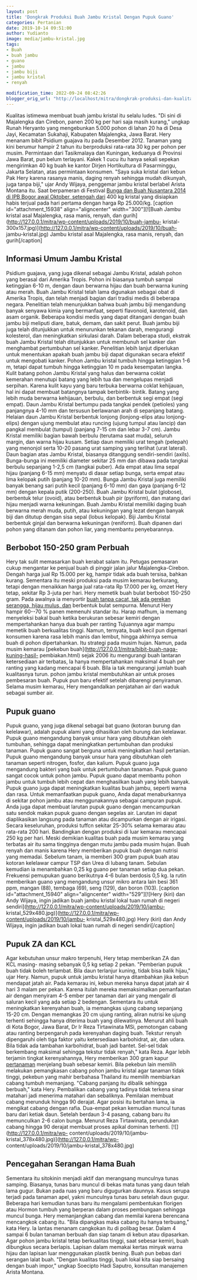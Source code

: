 ```yaml
---
layout: post
title: 'Dongkrak Produksi Buah Jambu Kristal Dengan Pupuk Guano'
categories: Pertanian
date: 2019-10-14 09:51:00
author: Yudianto
image: media/jambu-kristal.jpg
tags:
- Buah
- buah jambu
- guano
- jambu
- jambu biji
- jambu kristal
- renyah

modification_time: 2022-09-24 08:42:26
blogger_orig_url: "http://localhost/mitra/dongkrak-produksi-dan-kualitas-jambu.html"
---
```


Kualitas istimewa membuat buah jambu kristal itu selalu ludes. "Di sini di
Majalengka dan Cirebon, panen 200 kg per hari saja masih kurang," ungkap Runah
Heryanto yang mengebunkan 5.000 pohon di lahan 20 ha di Desa Jayi, Kecamatan
Sukahaji, Kabupaten Majalengka, Jawa Barat. Hery menanam bibit Psidium guajava
itu pada Desember 2012. Tanaman yang kini berumur hampir 2 tahun itu
berproduksi rata-rata 30 kg per pohon per musim. Permintaan dari Tasikmalaya
dan Kuningan, keduanya di Provinsi Jawa Barat, pun belum terlayani. Kakek 1
cucu itu hanya sekali sepekan mengirimkan 40 kg buah ke kantor Dirjen
Hortikultura di Pasarminggu, Jakarta Selatan, atas permintaan konsumen. "Saya
suka kristal dari kebun Pak Hery karena rasanya manis, daging renyah sehingga
mudah dikunyah, juga tanpa biji," ujar Andy Wijaya, penggemar jambu kristal
berlabel Arista Montana itu. Saat berpameran di Festival [Bunga dan Buah
Nusantara 2014 di IPB Bogor awal Oktober, setengah
dari](http://127.0.0.1/mitra/dekorasi-apik-dari-rangkaian-bunga-nan.html) 400
kg kristal yang disiapkan habis terjual pada hari pertama dengan harga Rp
25.000/kg. [caption id="attachment_15938" align="aligncenter"
width="300"][![Buah Jambu kristal asal Majalengka, rasa manis, renyah, dan
gurih](http://127.0.0.1/mitra/wp-content/uploads/2019/10/buah-jambu-
kristal-300x157.jpg)](http://127.0.0.1/mitra/wp-content/uploads/2019/10/buah-
jambu-kristal.jpg) Jambu kristal asal Majalengka, rasa manis, renyah, dan
gurih[/caption]  

## Informasi Umum Jambu Kristal

Psidium guajava, yang juga dikenal sebagai Jambu Kristal, adalah pohon yang
berasal dari Amerika Tropis. Pohon ini biasanya tumbuh sampai ketinggian 6-10
m, dengan daun berwarna hijau dan buah berwarna kuning atau merah. Buah Jambu
Kristal telah lama digunakan sebagai obat di Amerika Tropis, dan telah menjadi
bagian dari tradisi medis di beberapa negara. Penelitian telah menunjukkan
bahwa buah jambu biji mengandung banyak senyawa kimia yang bermanfaat, seperti
flavonoid, karotenoid, dan asam organik. Beberapa kondisi medis yang dapat
ditangani dengan buah jambu biji meliputi diare, batuk, demam, dan sakit
perut. Buah jambu biji juga telah ditunjukkan untuk menurunkan tekanan darah,
mengurangi kolesterol, dan meningkatkan sirkulasi darah. Dalam beberapa studi,
ekstrak buah Jambu Kristal telah ditunjukkan untuk membunuh sel kanker dan
menghambat pertumbuhan sel kanker. Penelitian lebih lanjut diperlukan untuk
menentukan apakah buah jambu biji dapat digunakan secara efektif untuk
mengobati kanker. Pohon Jambu kristal tumbuh hingga ketinggian 1-6 m, tetapi
dapat tumbuh hingga ketinggian 10 m pada kesempatan langka. Kulit batang pohon
Jambu Kristal yang halus dan berwarna coklat kemerahan menutupi batang yang
lebih tua dan mengelupas menjadi serpihan. Karena kulit kayu yang baru terbuka
berwarna coklat kehijauan, hal ini dapat membuat batangnya tampak berbintik-
bintik. Batang yang lebih muda berwarna kehijauan, berbulu, dan berbentuk segi
empat (segi empat). Daun Jambu Kristal bertumpu pada tangkai pendek (petioles)
yang panjangnya 4-10 mm dan tersusun berlawanan arah di sepanjang batang.
Helaian daun Jambu Kristal berbentuk lonjong (lonjong-elips atau lonjong-
elips) dengan ujung membulat atau runcing (ujung tumpul atau lancip) dan
pangkal membulat (tumpul) (panjang 7-15 cm dan lebar 3-7 cm). Jambu Kristal
memiliki bagian bawah berbulu (terutama saat muda), seluruh margin, dan warna
hijau kusam. Setiap daun memiliki urat tengah (pelepah) yang menonjol serta
10-20 pasang urat samping yang terlihat (urat lateral). Daun bagian atas Jambu
Kristal, biasanya ditanggung sendiri-sendiri (axils). Bunga-bunga ini memiliki
diameter sekitar 25 mm dan dibawa pada tangkai berbulu sepanjang 1-2,5 cm
(tangkai puber). Ada empat atau lima sepal hijau (panjang 6-15 mm) menyatu di
dasar setiap bunga, serta empat atau lima kelopak putih (panjang 10-20 mm).
Bunga Jambu Kristal juga memiliki banyak benang sari putih kecil (panjang 6-10
mm) dan gaya (panjang 6-12 mm) dengan kepala putik (200-250). Buah Jambu
Kristal bulat (globose), berbentuk telur (ovoid), atau berbentuk buah pir
(pyriform), dan matang dari hijau menjadi warna kekuningan. Buah Jambu Kristal
memiliki daging buah berwarna merah muda, putih, atau kekuningan yang lezat
dengan banyak biji dan ditutup dengan sisa sepal (lobus kelopak). Biji Jambu
Kristal berbentuk ginjal dan berwarna kekuningan (reniform). Buah dipanen dari
pohon yang ditanam dan pohon liar, yang membantu penyebarannya.

## Berbobot 150-250 gram Perbuah

Hery tak sulit memasarkan buah kerabat salam itu. Petugas pemasaran cukup
mengantar ke penjual buah di pinggir jalan jalur Majalengka-Cirebon. Dengah
harga jual Rp 15.000 per kg, hampir tidak ada buah tersisa, bahkan kurang.
Sementara itu meski produksi pada musim kemarau berkurang, tetapi dengan
menaikkan harga jual rata-rata Rp 17.000 per kg, omzet Hery tetap, sekitar Rp
3-juta per hari. Hery memetik buah bulat berbobot 150-250 gram. Pada awalnya
ia menyortir [buah tanpa cacat, tak ada gerekan serangga, hijau mulus,
dan](http://127.0.0.1/mitra/durian-otak-udang-galah-draveolens.html) berbentuk
bulat sempurna. Menurut Hery hampir 60--70 % panen memenuhi standar itu. Harap
mafhum, ia memang menyeleksi bakal buah ketika berukuran sebesar kemiri dengan
mempertahankan hanya dua buah per ranting Tujuannya agar mampu memetik buah
berkualitas tinggi. Namun, ternyata, buah kecil pun digemari konsumen karena
rasa lebih manis dan lembut, hingga akhirnya semua buah di pohon
dipertahankan. Itu strategi pada musim hujan. Namun, pada musim kemarau
[pekebun buah](http://127.0.0.1/mitra/bibit-buah-naga-kuning-hasil-
pembiakan.html) sejak 2006 itu mengurangi buah lantaran ketersediaan air
terbatas, la hanya mempertahankan maksimal 4 buah per ranting yang kadang
mencapai 6 buah. Bila ia tak mengurangi jumlah buah kualitasnya turun. pohon
jambu kristal membutuhkan air untuk proses pembesaran buah. Pupuk pun baru
efektif setelah dibarengi penyiraman. Selama musim kemarau, Hery mengandalkan
penjatahan air dari waduk sebagai sumber air.

## Pupuk guano

Pupuk guano, yang juga dikenal sebagai bat guano (kotoran burung dan
kelelawar), adalah pupuk alami yang dihasilkan oleh burung dan kelelawar.
Pupuk guano mengandung banyak unsur hara yang dibutuhkan oleh tumbuhan,
sehingga dapat meningkatkan pertumbuhan dan produksi tanaman. Pupuk guano
sangat berguna untuk meningkatkan hasil pertanian. Pupuk guano mengandung
banyak unsur hara yang dibutuhkan oleh tanaman seperti nitrogen, fosfor, dan
kalium. Pupuk guano juga mengandung bakteri yang baik untuk pertumbuhan
tanaman. Pupuk guano sangat cocok untuk pohon jambu. Pupuk guano dapat
membantu pohon jambu untuk tumbuh lebih cepat dan menghasilkan buah yang lebih
banyak. Pupuk guano juga dapat meningkatkan kualitas buah jambu, seperti warna
dan rasa. Untuk memanfaatkan pupuk guano, Anda dapat menaburkannya di sekitar
pohon jambu atau menggunakannya sebagai campuran pupuk. Anda juga dapat
membuat larutan pupuk guano dengan mencampurkan satu sendok makan pupuk guano
dengan segelas air. Larutan ini dapat diaplikasikan langsung pada tanaman atau
dicampurkan dengan air irigasi. Secara keseluruhan, produksi tuffcn sekitar
25-30% selama kemarau atau rata-rata 200 hari. Bandingkan dengan produksi di
luar kemarau mencapai 250 kg per hari. Meski demikian kualitas buah pada musim
kemarau yang terbatas air itu sama tingginya dengan mutu jambu pada musim
hujan. Buah renyah dan manis karena Hery memberikan pupuk buah dengan nutrisi
yang memadai. Sebelum tanam, ia memberi 300 gram pupuk buah atau kotoran
kelelawar campur TSP dan Urea di lubang tanam. Sebulan kemudian ia menambahkan
0,25 kg guano per tanaman setiap dua pekan. Frekuensi pemupukan guano
berikutnya 4-6 bulan berdosis 0,5 kg. la rutin memberikan guano yang
mengandung unsur mikro antara lain besi 361 ppm, mangan (88), tembaga (69),
seng (129), dan boron (103). [caption id="attachment_15940"
align="aligncenter" width="529"][![Hery \(kiri\) dan Andy Wijaya, ingin
jadikan buah jambu kristal lokal tuan rumah di negeri
sendiri](http://127.0.0.1/mitra/wp-content/uploads/2019/10/jambu-
kristal_529x480.jpg)](http://127.0.0.1/mitra/wp-content/uploads/2019/10/jambu-
kristal_529x480.jpg) Hery (kiri) dan Andy Wijaya, ingin jadikan buah lokal
tuan rumah di negeri sendiri[/caption]

## Pupuk ZA dan KCL

Agar kebutuhan unsur makro terpenuhi, Hery tetap memberikan ZA dan KCL masing-
masing sebanyak 0,5 kg setiap 2 pekan. "Pemberian pupuk buah tidak boleh
terlambat. Bila daun terlanjur kuning, tidak bisa balik hijau," ujar Hery.
Namun, pupuk untuk jambu kristal hanya ditambahkan jika kebun mendapat jatah
air. Pada kemarau ini, kebun mereka hanya dapat jatah air 4 hari 3 malam per
pekan. Karena itulah mereka memaksimalkan pemanfaatan air dengan menyiram 4-5
ember per tanaman dari air yang mengalir di saluran kecil yang ada setiap 2
bedengan. Sementara itu untuk meningkatkan kerenyahan buah, ia memangkas ujung
cabang sepanjang 15-20 cm. Dengan memangkas 20 cm ujung ranting, aliran
nutrisi ke ujung terhenti sehingga hanya diterima buah yang dilewatinya.
Menurut ahli buah di Kota Bogor, Jawa Barat, Dr Ir Reza Tirtawinata MSi,
pemotongan cabang atau ranting berpengaruh pada kerenyahan daging buah.
Tekstur renyah dipengaruhi oleh tiga faktor yaitu ketersediaan karbohidrat,
air, dan udara. Bila tidak ada tambahan karbohidrat, buah jadi bantet. Sel-sel
tidak berkembang maksimal sehingga tekstur tidak renyah," kata Reza. Agar
lebih terjamin tingkat kerenyahannya, Hery memberikan 300 gram kapur
[pertanaman](http://127.0.0.1/mitra/pertanian "pertanaman") menjelang buah
sebesar kemiri. Bila pekebun lain memilih melakukan pemangkasan cabang pohon
jambu kristal agar tanaman tidak tinggi, pekebun yang mahir berbahasa Thailand
itu memilih membiarkan cabang tumbuh memanjang. "Cabang panjang itu dibalik
sehingga berbuah," kata Hery. Pembalikan cabang yang tadinya tidak terkena
sinar matahari jadi menerima matahari dan sebaliknya. Pemilaian membuat cabang
merunduk hingga 90 derajat. Agar posisi itu bertahan lama, ia mengikat cabang
dengan rafia. Dua-empat pekan kemudian muncul tunas baru dari ketiak daun.
Setelah berdaun 3-4 pasang, cabang baru itu memunculkan 2-6 calon bunga.
Menurut Reza Tirtawinata, perundukan cabang hingga 90 derajat membuat proses
apikal dominan terhenti. [![](http://127.0.0.1/mitra/wp-
content/uploads/2019/10/jambu-kristal_378x480.jpg)](http://127.0.0.1/mitra/wp-
content/uploads/2019/10/jambu-kristal_378x480.jpg)

## Pencegahan Serangan Hama Buah

Sementara itu sitokinin menjadi aktif dan merangsang munculnya tunas samping.
Biasanya, tunas baru muncul di bekas mata tunas yang daun telah lama gugur.
Bukan pada ruas yang baru digugurkan daunnya. Kasus serupa terjadi pada
tanaman apel, yakni munculnya tunas baru setelah daun gugur. Beberapa hari
kemudian tunas baru itu mengalami pembentukan florigen atau Hormon tumbuh yang
berperan dalam proses pembungaan sehingga muncul bunga. Hery memanjangkan
cabang dan memilai karena berencana mencangkok cabang itu. "Bila dipangkas
maka cabang itu hanya terbuang," kata Hery. la lantas menanam cangkokan itu di
polibag besar. Dalam 4 sampai 6 bulan tanaman berbuah dan siap tanam di kebun
atau dipasarkan. Agar pohon jambu kristal tetap berkualitas tinggi, saat
sebesar kemiri, buah dibungkus secara berlapis. Lapisan dalam memakai kertas
minyak warna hijau dan lapisan luar menggunakan plastik bening. Buah pun bebas
dari serangan lalat buah. "Dengan kualitas tinggi, buah lokal kita siap
bersaing dengan buah impor," ungkap Soecipto Hadi Saputro, konsultan manajemen
Arista Montana.


